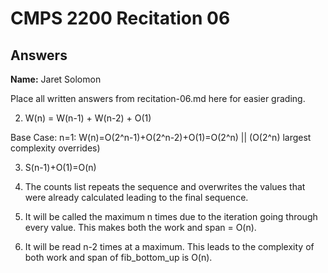 # CMPS 2200 Recitation 06
## Answers

**Name:** Jaret Solomon


Place all written answers from recitation-06.md here for easier grading.

2) W(n) = W(n-1) + W(n-2) + O(1)

Base Case: n=1: W(n)=O(2^n-1)+O(2^n-2)+O(1)=O(2^n) || 
    (O(2^n) largest complexity overrides)


3) S(n-1)+O(1)=O(n)

4) The counts list repeats the sequence and overwrites the values that were already calculated leading to the final sequence.

6) It will be called the maximum n times due to the iteration going through every value. This makes both the work and span = O(n).

8) It will be read n-2 times at a maximum. This leads to the complexity of both work and span of fib_bottom_up is O(n).
